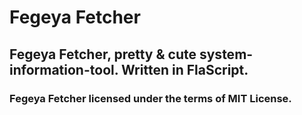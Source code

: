 # Fegeya Fetcher
## Fegeya Fetcher, pretty &amp; cute system-information-tool. Written in FlaScript.

### Fegeya Fetcher licensed under the terms of MIT License.
